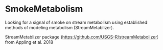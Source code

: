 # SmokeMetabolism

Looking for a signal of smoke on stream metabolism using established methods of modeling metabolism (StreamMetablizer).

StreamMetablizer package (https://github.com/USGS-R/streamMetabolizer) from Appling et al. 2018
